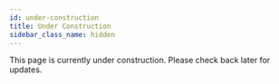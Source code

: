 ```yaml
---
id: under-construction
title: Under Construction
sidebar_class_name: hidden
---
```


This page is currently under construction. Please check back later for updates.